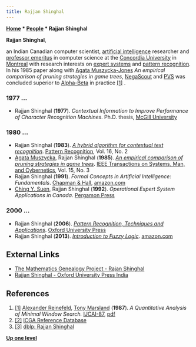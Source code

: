 ```yaml
---
title: Rajjan Shinghal
---
```

**[Home](Home "Home") \* [People](People "People") \* Rajjan Shinghal**


**Rajjan Shinghal**,  

an Indian Canadian computer scientist, [artificial intelligence](Artificial_Intelligence "Artificial Intelligence") researcher and [professor emeritus](https://en.wikipedia.org/wiki/Professor_Emeritus) in computer science at the [Concordia University](https://en.wikipedia.org/wiki/Concordia_University) in [Montreal](https://en.wikipedia.org/wiki/Montreal) with research interests on [expert systems](https://en.wikipedia.org/wiki/Expert_system) and [pattern recognition](Pattern_Recognition "Pattern Recognition"). 
In his 1985 paper along with [Agata Muszycka-Jones](Agata_Muszycka-Jones "Agata Muszycka-Jones") *An empirical comparison of pruning strategies in game trees*, [NegaScout](NegaScout "NegaScout") and [PVS](Principal_Variation_Search "Principal Variation Search") was concluded superior to [Alpha-Beta](Alpha-Beta "Alpha-Beta") in practice <a id="cite-note-1" href="#cite-ref-1">[1]</a> . 



### 1977 ...


* Rajjan Shinghal (**1977**). *Contextual Information to Improve Performance of Character Recognition Machines*. Ph.D. thesis, [McGill University](McGill_University "McGill University")


### 1980 ...


* Rajjan Shinghal (**1983**). *[A hybrid algorithm for contextual text recognition](https://www.sciencedirect.com/science/article/abs/pii/0031320383900304)*. [Pattern Recognition](https://en.wikipedia.org/wiki/Pattern_Recognition_(journal)), Vol. 16, No. 2
* [Agata Muszycka](Agata_Muszycka-Jones "Agata Muszycka-Jones"), Rajjan Shinghal (**1985**). *[An empirical comparison of pruning strategies in game trees](https://www.semanticscholar.org/paper/An-empirical-comparison-of-pruning-strategies-in-Muszycka-Shinghal/55ded821c44538929f02c1efd665e748bb39afba)*. [IEEE Transactions on Systems, Man, and Cybernetics](IEEE#SMC "IEEE"), Vol. 15, No. 3
* Rajjan Shinghal (**1991**). *Formal Concepts in Artificial Intelligence: Fundamentals*. [Chapman & Hall](https://en.wikipedia.org/wiki/Chapman_%26_Hall), [amazon.com](https://www.amazon.com/Formal-Concepts-Artificial-Intelligence-Fundamentals/dp/0412407906)
* [Ching Y. Suen](http://www.concordia.ca/research/cenparmi/faculty.html?fpid=ching-yee-suen), Rajjan Shinghal (**1992**). *Operational Expert System Applications in Canada*. [Pergamon Press](https://en.wikipedia.org/wiki/Pergamon_Press)


### 2000 ...


* Rajjan Shinghal (**2006**). *[Pattern Recognition, Techniques and Applications](https://www.goodreads.com/book/show/5322205-pattern-recognition)*. [Oxford University Press](https://en.wikipedia.org/wiki/Oxford_University_Press)
* Rajjan Shinghal (**2013**). *[Introduction to Fuzzy Logic](https://www.goodreads.com/book/show/20450905-introduction-to-fuzzy-logic)*. [amazon.com](https://www.amazon.com/Introduction-Fuzzy-Logic-Rajjan-Shinghal-ebook/dp/B00K7YH0MK)


## External Links


* [The Mathematics Genealogy Project - Rajan Shinghal](https://www.genealogy.math.ndsu.nodak.edu/id.php?id=140568)
* [Rajjan Shinghal - Oxford University Press India](https://india.oup.com/content/authors/rajjan.shinghal/)


## References


1. <a id="cite-ref-1" href="#cite-note-1">[1]</a> [Alexander Reinefeld](Alexander_Reinefeld "Alexander Reinefeld"), [Tony Marsland](Tony_Marsland "Tony Marsland") (**1987**). *A Quantitative Analysis of Minimal Window Search.* [IJCAI-87](Conferences#IJCAI1987 "Conferences"), [pdf](http://webdocs.cs.ualberta.ca/~tony/OldPapers/ijcai87.pdf)
2. <a id="cite-ref-2" href="#cite-note-2">[2]</a> [ICGA Reference Database](ICGA_Journal#RefDB "ICGA Journal")
3. <a id="cite-ref-3" href="#cite-note-3">[3]</a> [dblp: Rajjan Shinghal](https://dblp.uni-trier.de/pers/hd/s/Shinghal:Rajjan)

**[Up one level](People "People")**







 
